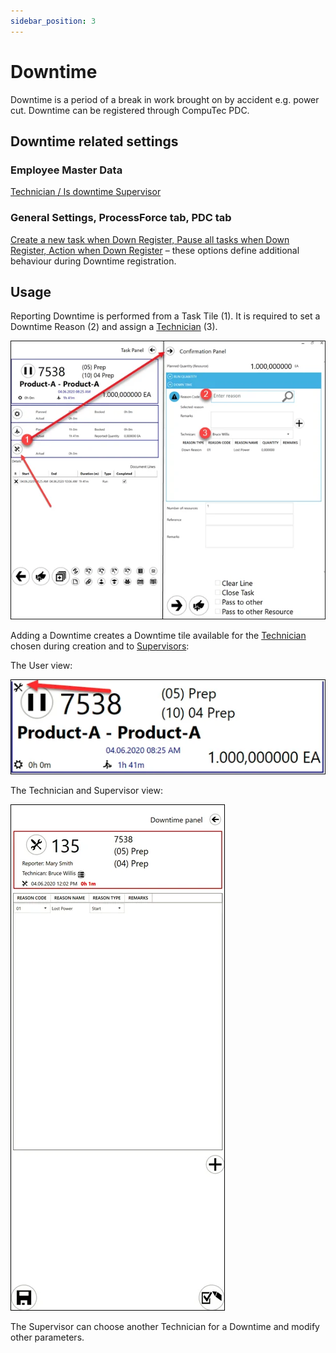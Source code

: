 ```yaml
---
sidebar_position: 3
---
```


# Downtime

Downtime is a period of a break in work brought on by accident e.g. power cut. Downtime can be registered through CompuTec PDC.

## Downtime related settings

### Employee Master Data

[Technician / Is downtime Supervisor](../../administrator-guide/setting-up-the-application/overview.md)

### General Settings, ProcessForce tab, PDC tab

[Create a new task when Down Register, Pause all tasks when Down Register, Action when Down Register](../../administrator-guide/setting-up-the-application/overview.md#processforce-settings) – these options define additional behaviour during Downtime registration.

## Usage

Reporting Downtime is performed from a Task Tile (1). It is required to set a Downtime Reason (2) and assign a [Technician](../../administrator-guide/setting-up-the-application/overview.md#processforce-settings) (3).

![Downtime](./media/downtime/pdc-downtime.webp)

Adding a Downtime creates a Downtime tile available for the [Technician](../../administrator-guide/setting-up-the-application/overview.md#processforce-settings) chosen during creation and to [Supervisors](../../administrator-guide/setting-up-the-application/overview.md#processforce-settings):

The User view:

![User View](./media/downtime/user-view.webp)

The Technician and Supervisor view:

![Technician](./media/downtime/pdc-technician.webp)

The Supervisor can choose another Technician for a Downtime and modify other parameters.
